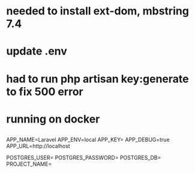 # needed to install ext-dom, mbstring 7.4
# update .env 
# had to run  php artisan key:generate to fix 500 error 
# running on docker
## 
APP_NAME=Laravel
APP_ENV=local
APP_KEY=
APP_DEBUG=true
APP_URL=http://localhost

POSTGRES_USER=
POSTGRES_PASSWORD=
POSTGRES_DB=
PROJECT_NAME=